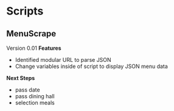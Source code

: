 # Scripts 
## MenuScrape
Version 0.01 
**Features**
- Identified modular URL to parse JSON
- Change variables inside of script to display JSON menu data

**Next Steps**
- pass date
- pass dining hall
- selection meals

